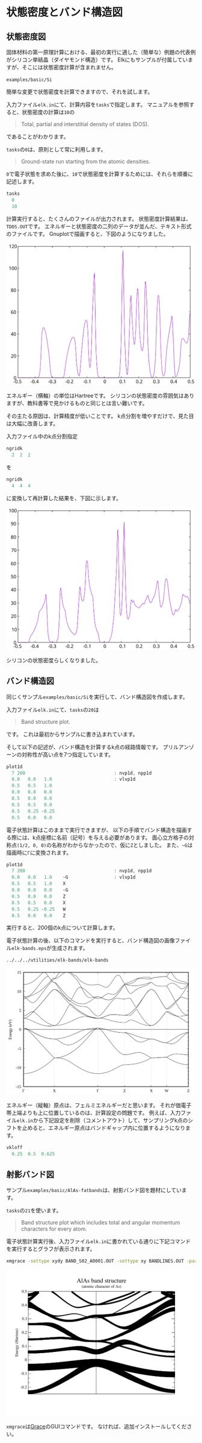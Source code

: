 # 状態密度とバンド構造図

## 状態密度図

固体材料の第一原理計算における、最初の実行に適した（簡単な）例題の代表例がシリコン単結晶（ダイヤモンド構造）です。
Elkにもサンプルが付属していますが、そこには状態密度計算が含まれません。

`examples/basic/Si`

簡単な変更で状態密度を計算できますので、それを試します。

入力ファイル`elk.in`にて、計算内容を`tasks`で指定します。
マニュアルを参照すると、状態密度の計算は`10`の

> Total, partial and interstitial density of states (DOS).

であることがわかります。

`tasks`の`0`は、原則として常に利用します。

> Ground-state run starting from the atomic densities.

`0`で電子状態を求めた後に、`10`で状態密度を計算するためには、それらを順番に記述します。

```C
tasks
  0
  10
```

計算実行すると、たくさんのファイルが出力されます。
状態密度計算結果は、`TDOS.OUT`です。
エネルギーと状態密度の二列のデータが並んだ、テキスト形式のファイルです。
Gnuplotで描画すると、下図のようになりました。

![dos222](./images/dos222.svg)

エネルギー（横軸）の単位はHartreeです。
シリコンの状態密度の雰囲気はありますが、教科書等で見かけるものと同じとは言い難いです。

その主たる原因は、計算精度が低いことです。
k点分割を増やすだけで、見た目は大幅に改善します。

入力ファイル中のk点分割指定

```C
ngridk
  2  2  2
```

を

```C
ngridk
  4  4  4
```

に変換して再計算した結果を、下図に示します。

![dos444](./images/dos444.svg)

シリコンの状態密度らしくなりました。

## バンド構造図

同じくサンプル`examples/basic/Si`を実行して、バンド構造図を作成します。

入力ファイル`elk.in`にて、`tasks`の`20`は

> Band structure plot.

です。
これは最初からサンプルに書き込まれています。

そして以下の記述が、バンド構造を計算するk点の経路情報です。
プリルアンゾーンの対称性が高い点を7つ指定しています。

```C
plot1d
  7 200                                 : nvp1d, npp1d
  0.0   0.0   1.0                       : vlvp1d
  0.5   0.5   1.0
  0.0   0.0   0.0
  0.5   0.0   0.0
  0.5   0.5   0.0
  0.5   0.25 -0.25
  0.5   0.0   0.0
```

電子状態計算はこのままで実行できますが、
以下の手順でバンド構造を描画する際には、k点座標に名前（記号）を与える必要があります。
面心立方格子の対称点`(1/2, 0, 0)`の名称がわからなかったので、仮に`Z`としました。
また、`~G`は描画時に`Γ`に変換されます。

```C
plot1d
  7 200                                 : nvp1d, npp1d
  0.0   0.0   1.0    ~G                 : vlvp1d
  0.5   0.5   1.0    X
  0.0   0.0   0.0    ~G
  0.5   0.0   0.0    Z
  0.5   0.5   0.0    X
  0.5   0.25 -0.25   W
  0.5   0.0   0.0    Z
```

実行すると、200個のk点について計算します。

電子状態計算の後、以下のコマンドを実行すると、バンド構造図の画像ファイル`elk-bands.eps`が生成されます。

```sh
../../../utilities/elk-bands/elk-bands
```

![band](./images/elk-bands.svg)

エネルギー（縦軸）原点は、フェルミエネルギーだと思います。
それが価電子帯上端よりも上に位置しているのは、計算設定の問題です。
例えば、入力ファイル`elk.in`から下記設定を削除（コメントアウト）して、サンプリングk点のシフトを止めると、エネルギー原点はバンドギャップ内に位置するようになります。

```C
vkloff
  0.25  0.5  0.625
```

## 射影バンド図

サンプル`examples/basic/AlAs-fatbands`は、射影バンド図を題材にしています。

`tasks`の`21`を使います。

> Band structure plot which includes total and angular momentum characters for every atom.

電子状態計算実行後、入力ファイル`elk.in`に書かれている通りに下記コマンドを実行するとグラフが表示されます。

```sh
xmgrace -settype xydy BAND_S02_A0001.OUT -settype xy BANDLINES.OUT -param AlAs.par
```

![band](./images/BANDLINES.svg)

`xmgrace`は[Grace](https://plasma-gate.weizmann.ac.il/Grace/)のGUIコマンドです。
なければ、追加インストールしてください。
